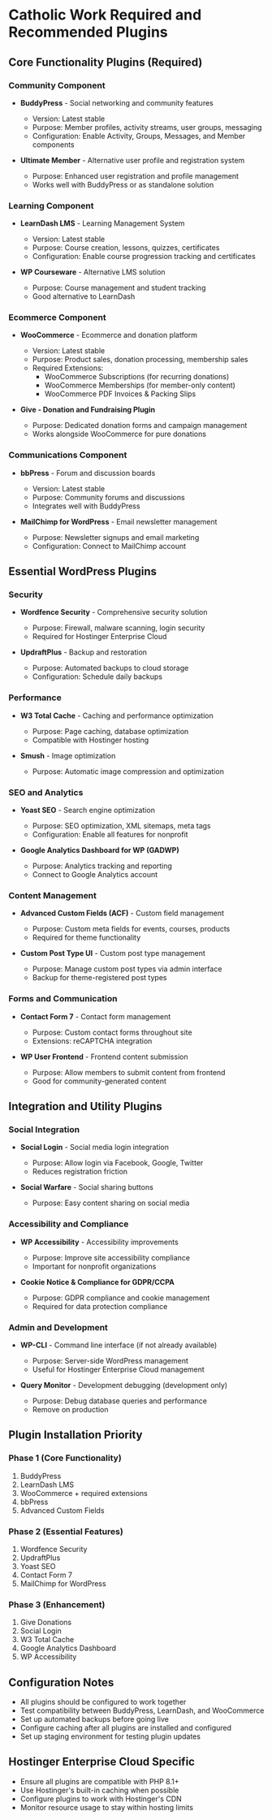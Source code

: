 # Catholic Work Required and Recommended Plugins

## Core Functionality Plugins (Required)

### Community Component
- **BuddyPress** - Social networking and community features
  - Version: Latest stable
  - Purpose: Member profiles, activity streams, user groups, messaging
  - Configuration: Enable Activity, Groups, Messages, and Member components

- **Ultimate Member** - Alternative user profile and registration system
  - Purpose: Enhanced user registration and profile management
  - Works well with BuddyPress or as standalone solution

### Learning Component  
- **LearnDash LMS** - Learning Management System
  - Version: Latest stable
  - Purpose: Course creation, lessons, quizzes, certificates
  - Configuration: Enable course progression tracking and certificates

- **WP Courseware** - Alternative LMS solution
  - Purpose: Course management and student tracking
  - Good alternative to LearnDash

### Ecommerce Component
- **WooCommerce** - Ecommerce and donation platform
  - Version: Latest stable
  - Purpose: Product sales, donation processing, membership sales
  - Required Extensions:
    - WooCommerce Subscriptions (for recurring donations)
    - WooCommerce Memberships (for member-only content)
    - WooCommerce PDF Invoices & Packing Slips

- **Give - Donation and Fundraising Plugin**
  - Purpose: Dedicated donation forms and campaign management
  - Works alongside WooCommerce for pure donations

### Communications Component
- **bbPress** - Forum and discussion boards
  - Version: Latest stable
  - Purpose: Community forums and discussions
  - Integrates well with BuddyPress

- **MailChimp for WordPress** - Email newsletter management
  - Purpose: Newsletter signups and email marketing
  - Configuration: Connect to MailChimp account

## Essential WordPress Plugins

### Security
- **Wordfence Security** - Comprehensive security solution
  - Purpose: Firewall, malware scanning, login security
  - Required for Hostinger Enterprise Cloud

- **UpdraftPlus** - Backup and restoration
  - Purpose: Automated backups to cloud storage
  - Configuration: Schedule daily backups

### Performance
- **W3 Total Cache** - Caching and performance optimization
  - Purpose: Page caching, database optimization
  - Compatible with Hostinger hosting

- **Smush** - Image optimization
  - Purpose: Automatic image compression and optimization

### SEO and Analytics
- **Yoast SEO** - Search engine optimization
  - Purpose: SEO optimization, XML sitemaps, meta tags
  - Configuration: Enable all features for nonprofit

- **Google Analytics Dashboard for WP (GADWP)**
  - Purpose: Analytics tracking and reporting
  - Connect to Google Analytics account

### Content Management
- **Advanced Custom Fields (ACF)** - Custom field management
  - Purpose: Custom meta fields for events, courses, products
  - Required for theme functionality

- **Custom Post Type UI** - Custom post type management
  - Purpose: Manage custom post types via admin interface
  - Backup for theme-registered post types

### Forms and Communication
- **Contact Form 7** - Contact form management
  - Purpose: Custom contact forms throughout site
  - Extensions: reCAPTCHA integration

- **WP User Frontend** - Frontend content submission
  - Purpose: Allow members to submit content from frontend
  - Good for community-generated content

## Integration and Utility Plugins

### Social Integration
- **Social Login** - Social media login integration
  - Purpose: Allow login via Facebook, Google, Twitter
  - Reduces registration friction

- **Social Warfare** - Social sharing buttons
  - Purpose: Easy content sharing on social media

### Accessibility and Compliance
- **WP Accessibility** - Accessibility improvements
  - Purpose: Improve site accessibility compliance
  - Important for nonprofit organizations

- **Cookie Notice & Compliance for GDPR/CCPA**
  - Purpose: GDPR compliance and cookie management
  - Required for data protection compliance

### Admin and Development
- **WP-CLI** - Command line interface (if not already available)
  - Purpose: Server-side WordPress management
  - Useful for Hostinger Enterprise Cloud management

- **Query Monitor** - Development debugging (development only)
  - Purpose: Debug database queries and performance
  - Remove on production

## Plugin Installation Priority

### Phase 1 (Core Functionality)
1. BuddyPress
2. LearnDash LMS
3. WooCommerce + required extensions
4. bbPress
5. Advanced Custom Fields

### Phase 2 (Essential Features)
1. Wordfence Security
2. UpdraftPlus
3. Yoast SEO
4. Contact Form 7
5. MailChimp for WordPress

### Phase 3 (Enhancement)
1. Give Donations
2. Social Login
3. W3 Total Cache
4. Google Analytics Dashboard
5. WP Accessibility

## Configuration Notes

- All plugins should be configured to work together
- Test compatibility between BuddyPress, LearnDash, and WooCommerce
- Set up automated backups before going live
- Configure caching after all plugins are installed and configured
- Set up staging environment for testing plugin updates

## Hostinger Enterprise Cloud Specific

- Ensure all plugins are compatible with PHP 8.1+
- Use Hostinger's built-in caching when possible
- Configure plugins to work with Hostinger's CDN
- Monitor resource usage to stay within hosting limits